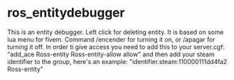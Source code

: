 # ros_entitydebugger
This is an entity debugger. Left click for deleting entity. It is based on some lua menu for fivem. Command /encender for turning it on, or /apagar for turning it off.
In order ti give access you need to add this to your server.cgf: "add_ace Ross-entity Ross-entity-allow allow" and then add your steam identifier to the group, here's an example: "identifier.steam:110000111dd4fa2 Ross-entity"
